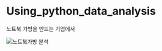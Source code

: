 # Using_python_data_analysis

노트북 가방을 만드는 기업에서

![노트북가방 분석](https://user-images.githubusercontent.com/118033064/219249489-66c3990d-0216-4f40-bcda-06b9158d66cc.png)
